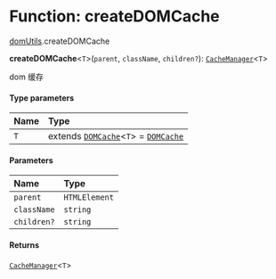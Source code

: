 # Function: createDOMCache

[domUtils](/en/auto-docs/utils/modules/domUtils.md).createDOMCache

**createDOMCache**<`T`>(`parent`, `className`, `children?`): [`CacheManager`](/en/auto-docs/utils/interfaces/CacheManager.md)<`T`>

dom 缓存

#### Type parameters

| Name | Type |
| :------ | :------ |
| `T` | extends [`DOMCache`](/en/auto-docs/utils/interfaces/DOMCache.md)<`T`> = [`DOMCache`](/en/auto-docs/utils/interfaces/DOMCache.md) |

#### Parameters

| Name | Type |
| :------ | :------ |
| `parent` | `HTMLElement` |
| `className` | `string` | () => `HTMLElement` |
| `children?` | `string` |

#### Returns

[`CacheManager`](/en/auto-docs/utils/interfaces/CacheManager.md)<`T`>

